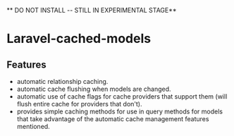 ** DO NOT INSTALL -- STILL IN EXPERIMENTAL STAGE**

# Laravel-cached-models

## Features
- automatic relationship caching.
- automatic cache flushing when models are changed.
- automatic use of cache flags for cache providers that support them (will flush
  entire cache for providers that don't).
- provides simple caching methods for use in query methods for models that take
  advantage of the automatic cache management features mentioned.
